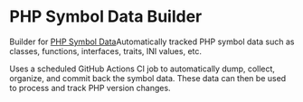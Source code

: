 # PHP Symbol Data Builder

Builder for [PHP Symbol Data]()Automatically tracked PHP symbol data such as classes, functions, interfaces, traits, INI values, etc. 

Uses a scheduled GitHub Actions CI job to automatically dump, collect, organize, and commit back the symbol data. These data can then be used to process and track PHP version changes. 
